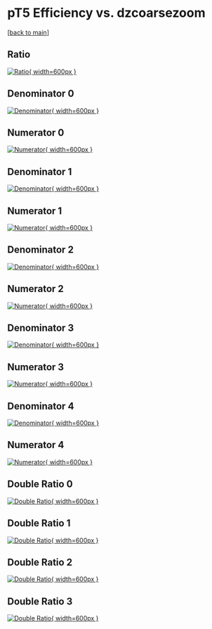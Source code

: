 # pT5 Efficiency vs. dzcoarsezoom

[[back to main](./)]



## Ratio

[![Ratio](../mtv/var/pT5_xtr_11_1_eff_dzcoarsezoom.png){ width=600px }](../mtv/var/pT5_xtr_11_1_eff_dzcoarsezoom.pdf)

## Denominator 0

[![Denominator](../mtv/den/pT5_xtr_11_1_eff_dzcoarsezoom_den0.png){ width=600px }](../mtv/den/pT5_xtr_11_1_eff_dzcoarsezoom_den0.pdf)

## Numerator 0

[![Numerator](../mtv/num/pT5_xtr_11_1_eff_dzcoarsezoom_num0.png){ width=600px }](../mtv/num/pT5_xtr_11_1_eff_dzcoarsezoom_num0.pdf)

## Denominator 1

[![Denominator](../mtv/den/pT5_xtr_11_1_eff_dzcoarsezoom_den1.png){ width=600px }](../mtv/den/pT5_xtr_11_1_eff_dzcoarsezoom_den1.pdf)

## Numerator 1

[![Numerator](../mtv/num/pT5_xtr_11_1_eff_dzcoarsezoom_num1.png){ width=600px }](../mtv/num/pT5_xtr_11_1_eff_dzcoarsezoom_num1.pdf)

## Denominator 2

[![Denominator](../mtv/den/pT5_xtr_11_1_eff_dzcoarsezoom_den2.png){ width=600px }](../mtv/den/pT5_xtr_11_1_eff_dzcoarsezoom_den2.pdf)

## Numerator 2

[![Numerator](../mtv/num/pT5_xtr_11_1_eff_dzcoarsezoom_num2.png){ width=600px }](../mtv/num/pT5_xtr_11_1_eff_dzcoarsezoom_num2.pdf)

## Denominator 3

[![Denominator](../mtv/den/pT5_xtr_11_1_eff_dzcoarsezoom_den3.png){ width=600px }](../mtv/den/pT5_xtr_11_1_eff_dzcoarsezoom_den3.pdf)

## Numerator 3

[![Numerator](../mtv/num/pT5_xtr_11_1_eff_dzcoarsezoom_num3.png){ width=600px }](../mtv/num/pT5_xtr_11_1_eff_dzcoarsezoom_num3.pdf)

## Denominator 4

[![Denominator](../mtv/den/pT5_xtr_11_1_eff_dzcoarsezoom_den4.png){ width=600px }](../mtv/den/pT5_xtr_11_1_eff_dzcoarsezoom_den4.pdf)

## Numerator 4

[![Numerator](../mtv/num/pT5_xtr_11_1_eff_dzcoarsezoom_num4.png){ width=600px }](../mtv/num/pT5_xtr_11_1_eff_dzcoarsezoom_num4.pdf)

## Double Ratio 0

[![Double Ratio](../mtv/ratio/pT5_xtr_11_1_eff_dzcoarsezoom_ratio0.png){ width=600px }](../mtv/ratio/pT5_xtr_11_1_eff_dzcoarsezoom_ratio0.pdf)

## Double Ratio 1

[![Double Ratio](../mtv/ratio/pT5_xtr_11_1_eff_dzcoarsezoom_ratio1.png){ width=600px }](../mtv/ratio/pT5_xtr_11_1_eff_dzcoarsezoom_ratio1.pdf)

## Double Ratio 2

[![Double Ratio](../mtv/ratio/pT5_xtr_11_1_eff_dzcoarsezoom_ratio2.png){ width=600px }](../mtv/ratio/pT5_xtr_11_1_eff_dzcoarsezoom_ratio2.pdf)

## Double Ratio 3

[![Double Ratio](../mtv/ratio/pT5_xtr_11_1_eff_dzcoarsezoom_ratio3.png){ width=600px }](../mtv/ratio/pT5_xtr_11_1_eff_dzcoarsezoom_ratio3.pdf)

